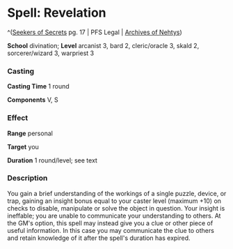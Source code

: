 # Spell: Revelation

^([Seekers of Secrets][ss-revelation] pg. 17 | PFS Legal | [Archives of Nehtys][sn-revelation])

**School** divination; **Level** arcanist 3, bard 2, cleric/oracle 3, skald 2, sorcerer/wizard 3, warpriest 3

### Casting

**Casting Time** 1 round  

**Components** V, S

### Effect

**Range** personal  

**Target** you  

**Duration** 1 round/level; see text

### Description

You gain a brief understanding of the workings of a single puzzle, device, or trap, gaining an insight bonus equal to your caster level (maximum +10) on checks to disable, manipulate or solve the object in question. Your insight is ineffable; you are unable to communicate your understanding to others. At the GM's option, this spell may instead give you a clue or other piece of useful information. In this case you may communicate the clue to others and retain knowledge of it after the spell's duration has expired.

[ss-revelation]: http://paizo.com/store/downloads/p
[sn-revelation]: http://www.archivesofnethys.com/SpellDisplay.aspx?ItemName=Revelation